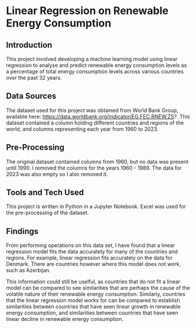 # Linear Regression on Renewable Energy Consumption

## Introduction

This project involved developing a machine learning model using linear regression to analyse and predict renewable energy consumption levels as a percentage of total energy consumption levels across various countries over the past 32 years.

## Data Sources

The dataset used for this project was obtained from World Bank Group, available here: https://data.worldbank.org/indicator/EG.FEC.RNEW.ZS?. This dataset contained a column holding different countries and regions of the world, and columns representing each year from 1960 to 2023.

## Pre-Processing

The original dataset contained columns from 1960, but no data was present until 1990. I removed the columns for the years 1960 - 1989. The data for 2023 was also empty so I also removed it.

## Tools and Tech Used

This project is written in Python in a Jupyter Notebook.
Excel was used for the pre-processing of the dataset.

## Findings

From performing operations on this data set, I have found that a linear regression model fits the data accurately for many of the countries and regions. 
For example, linear regression fits accurately on the data for Denmark.
There are countries however where this model does not work, such as Azerbijan.

This information could still be uselful, as countries that do not fit a linear model can be compared to see similarities that are perhaps the cause of the volatile nature of their renewable energy consumption.
Similarly, countries that the linear regression model works for can be compared to establish similarities between countries that have seen linear growth in renewable energy consumption, and similarities between countries that have seen linear decline in renewable energy consumption.